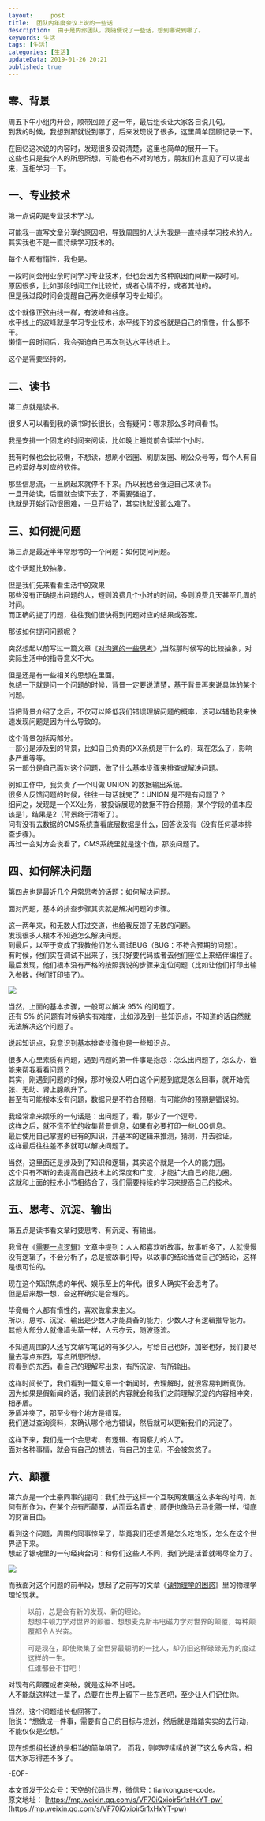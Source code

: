 ```yaml
---   
layout:     post  
title:  团队内年度会议上说的一些话
description:  由于是内部团队，我随便说了一些话，想到哪说到哪了。  
keywords: 生活  
tags: [生活]    
categories: [生活]  
updateData: 2019-01-26 20:21 
published: true   
---  
```



## 零、背景  

周五下午小组内开会，顺带回顾了这一年，最后组长让大家各自说几句。  
到我的时候，我想到那就说到哪了，后来发现说了很多，这里简单回顾记录一下。  


在回忆这次说的内容时，发现很多没说清楚，这里也简单的展开一下。  
这些也只是我个人的所思所想，可能也有不对的地方，朋友们有意见了可以提出来，互相学习一下。  


## 一、专业技术  


第一点说的是专业技术学习。   


可能我一直写文章分享的原因吧，导致周围的人认为我是一直持续学习技术的人。  
其实我也不是一直持续学习技术的。   


每个人都有惰性，我也是。  


一段时间会用业余时间学习专业技术，但也会因为各种原因而间断一段时间。   
原因很多，比如那段时间工作比较忙，或者心情不好，或者其他的。   
但是我过段时间会提醒自己再次继续学习专业知识。   


这个就像正弦曲线一样，有波峰和谷底。  
水平线上的波峰就是学习专业技术，水平线下的波谷就是自己的惰性，什么都不干。  
懒惰一段时间后，我会强迫自己再次到达水平线纸上。  


这个是需要坚持的。  


## 二、读书  


第二点就是读书。   


很多人可以看到我的读书时长很长，会有疑问：哪来那么多时间看书。   


我是安排一个固定的时间来阅读，比如晚上睡觉前会读半个小时。  


我有时候也会比较懒，不想读，想刷小密圈、刷朋友圈、刷公众号等，每个人有自己的爱好与对应的软件。   


那些信息流，一旦刷起来就停不下来。所以我也会强迫自己来读书。   
一旦开始读，后面就会读下去了，不需要强迫了。   
也就是开始行动很困难，一旦开始了，其实也就没那么难了。  


## 三、如何提问题  


第三点是最近半年常思考的一个问题：如何提问问题。   


这个话题比较抽象。  


但是我们先来看看生活中的效果  
那些没有正确提出问题的人，短则浪费几个小时的时间，多则浪费几天甚至几周的时间。  
而正确的提了问题，往往我们很快得到问题对应的结果或答案。  


那该如何提问问题呢？  


突然想起以前写过一篇文章《[对沟通的一些思考](https://mp.weixin.qq.com/s/7sUJ4siTRVJBBMk9staPrw)》,当然那时候写的比较抽象，对实际生活中的指导意义不大。  


但是还是有一些相关的思想在里面。  
总结一下就是问一个问题的时候，背景一定要说清楚，基于背景再来说具体的某个问题。  


当把背景介绍了之后，不仅可以降低我们错误理解问题的概率，该可以辅助我来快速发现问题是因为什么导致的。  


这个背景包括两部分。  
一部分是涉及到的背景，比如自己负责的XX系统是干什么的，现在怎么了，影响多严重等等。  
另一部分是自己面对这个问题，做了什么基本步骤来排查或解决问题。  


例如工作中，我负责了一个叫做 UNION 的数据输出系统。  
很多人反馈问题的时候，往往一句话就完了：UNION 是不是有问题了？  
细问之，发现是一个XX业务，被投诉展现的数据不符合预期，某个字段的值本应该是1，结果是2（背景终于清晰了）。  
问有没有去数据的CMS系统查看底层数据是什么，回答说没有（没有任何基本排查步骤）。  
再过一会对方会说看了，CMS系统里就是这个值，那没问题了。  



## 四、如何解决问题  


第四点也是最近几个月常思考的话题：如何解决问题。  


面对问题，基本的排查步骤其实就是解决问题的步骤。  


这一两年来，和无数人打过交道，也给我反馈了无数的问题。  
发现很多人根本不知道怎么解决问题。  
到最后，以至于变成了我教他们怎么调试BUG（BUG：不符合预期的问题）。  
有时候，他们实在调试不出来了，我只好要代码或者去他们座位上来结伴编程了。  
最后发现，他们根本没有严格的按照我说的步骤来定位问题（比如让他们打印出输入参数，他们打印错了）。  


![](/images/2019/01/15445207526082.png)  


当然，上面的基本步骤，一般可以解决 95% 的问题了。  
还有 5% 的问题有时候确实有难度，比如涉及到一些知识点，不知道的话自然就无法解决这个问题了。  


说起知识点，我意识到基本排查步骤也是一些知识点。  


很多人心里素质有问题，遇到问题的第一件事是抱怨：怎么出问题了，怎么办，谁能来帮我看看问题？  
其实，刚遇到问题的时候，那时候没人明白这个问题到底是怎么回事，就开始慌张、无助、肾上腺飙升了。  
甚至有可能根本没有问题，数据只是不符合预期，有可能你的预期是错误的。  


我经常拿来娱乐的一句话是：出问题了，看，那少了一个逗号。  
这样之后，就不慌不忙的收集背景信息，如果有必要打印一些LOG信息。  
最后使用自己掌握的已有的知识，并基本的逻辑来推测，猜测，并去验证。  
这样最后往往差不多就可以解决问题了。  


当然，这里面还是涉及到了知识和逻辑，其实这个就是一个人的能力圈。  
这个只有不断的去提高自己技术上的深度和广度，才能扩大自己的能力圈。  
这就和上面的技术小节相结合了，我们需要持续的学习来提高自己的技术。


## 五、思考、沉淀、输出


第五点是读书看文章时要思考、有沉淀、有输出。  


我曾在《[需要一点逻辑](https://mp.weixin.qq.com/s/i22rD_BuQK7ex1VrNvZHVg)》文章中提到：人人都喜欢听故事，故事听多了，人就慢慢没有逻辑了，不会分析了，总是被故事引导，以故事的结论当做自己的结论，这样是很可怕的。  


现在这个知识焦虑的年代、娱乐至上的年代，很多人确实不会思考了。  
但是后来想一想，会这样确实是合理的。  


毕竟每个人都有惰性的，喜欢做拿来主义。  
所以，思考、沉淀、输出是少数人才能具备的能力，少数人才有逻辑推导能力。  
其他大部分人就像墙头草一样，人云亦云，随波逐流。  


不知道周围的人还写文章写笔记的有多少人，写给自己也好，加密也好，我们要尽量去写点东西，写点所思所想。  
将看到的东西，看自己的理解写出来，有所沉淀、有所输出。  


这样时间长了，我们看到一篇文章一个新闻时，去理解时，就很容易判断真伪。  
因为如果是假新闻的话，我们读到的内容就会和我们之前理解沉淀的内容相冲突，相矛盾。  
矛盾冲突了，那至少有个地方是错误。  
我们通过查询资料，来确认哪个地方错误，然后就可以更新我们的沉淀了。  


这样下来，我们是一个会思考、有逻辑、有洞察力的人了。  
面对各种事情，就会有自己的想法，有自己的主见，不会被忽悠了。  



## 六、颠覆


第六点是一个土豪同事的提问：我们处于这样一个互联网发展这么多年的时间，如何有所作为，在某个点有所颠覆，从而垂名青史，顺便也像马云马化腾一样，彻底的财富自由。  


看到这个问题，周围的同事惊呆了，毕竟我们还想着是怎么吃饱饭，怎么在这个世界活下来。  
想起了银魂里的一句经典台词：和你们这些人不同，我们光是活着就竭尽全力了。  


![](/images/2019/01/838ba61ea8d3fd1f8a95717c324e251f94ca5fdc.jpg)  


而我面对这个问题的前半段，想起了之前写的文章《[读物理学的困惑](https://mp.weixin.qq.com/s/ZhpjbW21XCDYfFhAzuQsiQ)》里的物理学理论现状。  


> 以前，总是会有新的发现、新的理论。  
> 想想牛顿力学对世界的颠覆、想想麦克斯韦电磁力学对世界的颠覆，每种颠覆都令人兴奋。  
>   
> 可是现在，即使聚集了全世界最聪明的一批人，却仍旧这样碌碌无为的度过这样的一生。  
> 任谁都会不甘吧！  


对现有的颠覆或者突破，就是这种不甘吧。  
人不能就这样过一辈子，总要在世界上留下一些东西吧，至少让人们记住你。  


当然，这个问题组长也回答了。  
他说：“想做成一件事，需要有自己的目标与规划，然后就是踏踏实实的去行动，不能仅仅是空想。”  


现在想想组长说的是相当的简单明了。
而我，则啰啰嗦嗦的说了这么多内容，相信大家忘得差不多了。  




-EOF-  


本文首发于公众号：天空的代码世界，微信号：tiankonguse-code。  
原文地址： [https://mp.weixin.qq.com/s/VF70iQxioir5r1xHxYT-pw](https://mp.weixin.qq.com/s/VF70iQxioir5r1xHxYT-pw)  
  
